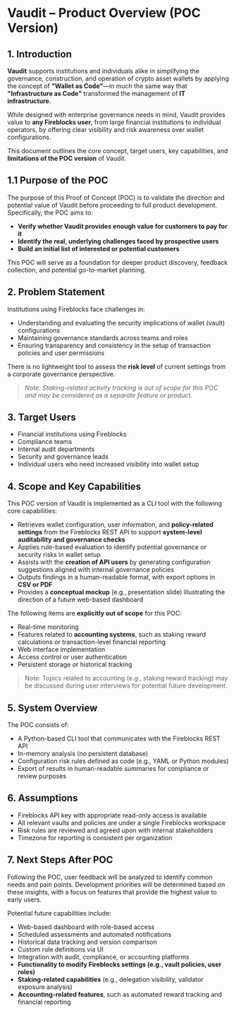 
# Vaudit – Product Overview (POC Version)

## 1. Introduction
**Vaudit** supports institutions and individuals alike in simplifying the governance, construction, and operation of crypto asset wallets by applying the concept of **"Wallet as Code"**—in much the same way that **"Infrastructure as Code"** transformed the management of **IT infrastructure**.

While designed with enterprise governance needs in mind, Vaudit provides value to **any Fireblocks user**, from large financial institutions to individual operators, by offering clear visibility and risk awareness over wallet configurations.

This document outlines the core concept, target users, key capabilities, and **limitations of the POC version** of Vaudit.

## 1.1 Purpose of the POC
The purpose of this Proof of Concept (POC) is to validate the direction and potential value of Vaudit before proceeding to full product development. Specifically, the POC aims to:

- **Verify whether Vaudit provides enough value for customers to pay for it**
- **Identify the real, underlying challenges faced by prospective users**
- **Build an initial list of interested or potential customers**

This POC will serve as a foundation for deeper product discovery, feedback collection, and potential go-to-market planning.

## 2. Problem Statement
Institutions using Fireblocks face challenges in:

- Understanding and evaluating the security implications of wallet (vault) configurations
- Maintaining governance standards across teams and roles
- Ensuring transparency and consistency in the setup of transaction policies and user permissions

There is no lightweight tool to assess the **risk level** of current settings from a corporate governance perspective.

> *Note: Staking-related activity tracking is out of scope for this POC and may be considered as a separate feature or product.*

## 3. Target Users
- Financial institutions using Fireblocks
- Compliance teams
- Internal audit departments
- Security and governance leads
- Individual users who need increased visibility into wallet setup

## 4. Scope and Key Capabilities
This POC version of Vaudit is implemented as a CLI tool with the following core capabilities:

- Retrieves wallet configuration, user information, and **policy-related settings** from the Fireblocks REST API to support **system-level auditability and governance checks**
- Applies rule-based evaluation to identify potential governance or security risks in wallet setup
- Assists with the **creation of API users** by generating configuration suggestions aligned with internal governance policies
- Outputs findings in a human-readable format, with export options in **CSV or PDF**
- Provides a **conceptual mockup** (e.g., presentation slide) illustrating the direction of a future web-based dashboard

The following items are **explicitly out of scope** for this POC:

- Real-time monitoring
- Features related to **accounting systems**, such as staking reward calculations or transaction-level financial reporting
- Web interface implementation
- Access control or user authentication
- Persistent storage or historical tracking

> Note: Topics related to accounting (e.g., staking reward tracking) may be discussed during user interviews for potential future development.

## 5. System Overview
The POC consists of:

- A Python-based CLI tool that communicates with the Fireblocks REST API
- In-memory analysis (no persistent database)
- Configuration risk rules defined as code (e.g., YAML or Python modules)
- Export of results in human-readable summaries for compliance or review purposes

## 6. Assumptions
- Fireblocks API key with appropriate read-only access is available
- All relevant vaults and policies are under a single Fireblocks workspace
- Risk rules are reviewed and agreed upon with internal stakeholders
- Timezone for reporting is consistent per organization

## 7. Next Steps After POC
Following the POC, user feedback will be analyzed to identify common needs and pain points. Development priorities will be determined based on these insights, with a focus on features that provide the highest value to early users.

Potential future capabilities include:

- Web-based dashboard with role-based access
- Scheduled assessments and automated notifications
- Historical data tracking and version comparison
- Custom rule definitions via UI
- Integration with audit, compliance, or accounting platforms
- **Functionality to modify Fireblocks settings (e.g., vault policies, user roles)**
- **Staking-related capabilities** (e.g., delegation visibility, validator exposure analysis)
- **Accounting-related features**, such as automated reward tracking and financial reporting
